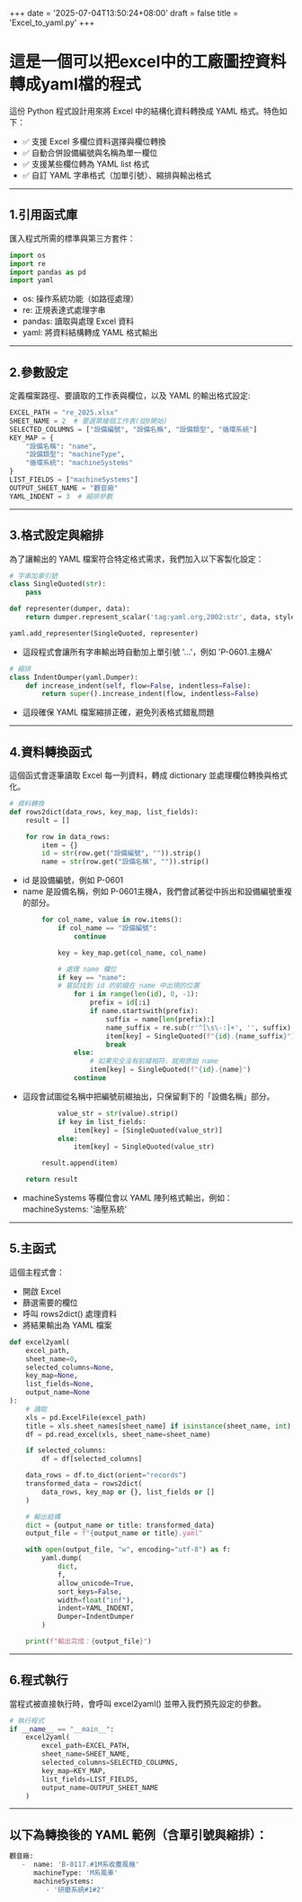 +++
date = '2025-07-04T13:50:24+08:00'
draft = false
title = 'Excel_to_yaml.py'
+++

# 這是一個可以把excel中的工廠圖控資料轉成yaml檔的程式
這份 Python 程式設計用來將 Excel 中的結構化資料轉換成 YAML 格式。特色如下：

- ✅ 支援 Excel 多欄位資料選擇與欄位轉換
- ✅ 自動合併設備編號與名稱為單一欄位
- ✅ 支援某些欄位轉為 YAML list 格式
- ✅ 自訂 YAML 字串格式（加單引號）、縮排與輸出格式
---

<!--more-->
## 1.引用函式庫
匯入程式所需的標準與第三方套件：
```python
import os
import re
import pandas as pd
import yaml
```
- os: 操作系統功能（如路徑處理）
- re: 正規表達式處理字串
- pandas: 讀取與處理 Excel 資料
- yaml: 將資料結構轉成 YAML 格式輸出
---

## 2.參數設定
定義檔案路徑、要讀取的工作表與欄位，以及 YAML 的輸出格式設定:
```python
EXCEL_PATH = "re_2025.xlsx"
SHEET_NAME = 2  # 要選第幾個工作表(從0開始)
SELECTED_COLUMNS = ["設備編號", "設備名稱", "設備類型", "循環系統"]
KEY_MAP = {
    "設備名稱": "name",
    "設備類型": "machineType",
    "循環系統": "machineSystems"
}
LIST_FIELDS = ["machineSystems"]
OUTPUT_SHEET_NAME = "觀音廠"
YAML_INDENT = 3  # 縮排參數
```
---

## 3.格式設定與縮排
為了讓輸出的 YAML 檔案符合特定格式需求，我們加入以下客製化設定：
```python
# 字串加單引號
class SingleQuoted(str):
    pass

def representer(dumper, data):
    return dumper.represent_scalar('tag:yaml.org,2002:str', data, style="'")

yaml.add_representer(SingleQuoted, representer)
```
- 這段程式會讓所有字串輸出時自動加上單引號 '...'，例如 'P-0601.主機A'
```python
# 縮排
class IndentDumper(yaml.Dumper):
    def increase_indent(self, flow=False, indentless=False):
        return super().increase_indent(flow, indentless=False)
```
- 這段確保 YAML 檔案縮排正確，避免列表格式錯亂問題
---
## 4.資料轉換函式
這個函式會逐筆讀取 Excel 每一列資料，轉成 dictionary 並處理欄位轉換與格式化。
```python
# 資料轉換
def rows2dict(data_rows, key_map, list_fields):
    result = []

    for row in data_rows:
        item = {}
        id = str(row.get("設備編號", "")).strip()
        name = str(row.get("設備名稱", "")).strip()
```
- id 是設備編號，例如 P-0601
- name 是設備名稱，例如 P-0601主機A，我們會試著從中拆出和設備編號重複的部分。

```python
        for col_name, value in row.items():
            if col_name == "設備編號":
                continue

            key = key_map.get(col_name, col_name)

            # 處理 name 欄位
            if key == "name":
            # 嘗試找到 id 的前綴在 name 中出現的位置
                for i in range(len(id), 0, -1):
                    prefix = id[:i]
                    if name.startswith(prefix):
                        suffix = name[len(prefix):]
                        name_suffix = re.sub(r'^[\s\-:]+', '', suffix).strip()
                        item[key] = SingleQuoted(f"{id}.{name_suffix}")
                        break
                else:
                    # 如果完全沒有前綴相符，就用原始 name
                    item[key] = SingleQuoted(f"{id}.{name}")
                continue
```
- 這段會試圖從名稱中把編號前綴抽出，只保留剩下的「設備名稱」部分。
```python
            value_str = str(value).strip()
            if key in list_fields:
                item[key] = [SingleQuoted(value_str)]
            else:
                item[key] = SingleQuoted(value_str)

        result.append(item)

    return result
```
- machineSystems 等欄位會以 YAML 陣列格式輸出，例如：
machineSystems: '油壓系統'
---
## 5.主函式
這個主程式會：
- 開啟 Excel
- 篩選需要的欄位
- 呼叫 rows2dict() 處理資料
- 將結果輸出為 YAML 檔案
```python
def excel2yaml(
    excel_path,
    sheet_name=0,
    selected_columns=None,
    key_map=None,
    list_fields=None,
    output_name=None
):
    # 讀取
    xls = pd.ExcelFile(excel_path)
    title = xls.sheet_names[sheet_name] if isinstance(sheet_name, int) else sheet_name
    df = pd.read_excel(xls, sheet_name=sheet_name)

    if selected_columns:
        df = df[selected_columns]

    data_rows = df.to_dict(orient="records")
    transformed_data = rows2dict(
        data_rows, key_map or {}, list_fields or []
    )

    # 輸出結構
    dict = {output_name or title: transformed_data}
    output_file = f"{output_name or title}.yaml"

    with open(output_file, "w", encoding="utf-8") as f:
        yaml.dump(
            dict,
            f,
            allow_unicode=True,
            sort_keys=False,
            width=float("inf"),
            indent=YAML_INDENT,
            Dumper=IndentDumper
        )

    print(f"輸出完成：{output_file}")
```
---
## 6.程式執行
當程式被直接執行時，會呼叫 excel2yaml() 並帶入我們預先設定的參數。
```python
# 執行程式
if __name__ == "__main__":
    excel2yaml(
        excel_path=EXCEL_PATH,
        sheet_name=SHEET_NAME,
        selected_columns=SELECTED_COLUMNS,
        key_map=KEY_MAP,
        list_fields=LIST_FIELDS,
        output_name=OUTPUT_SHEET_NAME
    )
```
---
## 以下為轉換後的 YAML 範例（含單引號與縮排）：
```python
觀音廠:
   -  name: 'B-0117.#1M系收塵風機'
      machineType: 'M系風車'
      machineSystems:
         - '研磨系統#1#2'
```